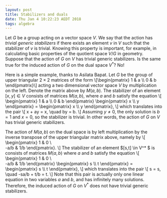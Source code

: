```yaml
---
layout: post
title: Stabilizers and duals
date: Thu Jan 4 10:22:23 AEDT 2018
tags: algebra
---
```


Let $G$ be a group acting on a vector space $V$.
We say that the action has *trivial generic stabilizers* if there exists an element $v$ in $V$ such that the stabilizer of $v$ is trivial.
Knowing this property is important, for example, in calculating basic properties of the quotient space $V/G$ in geometry.
Suppose that the action of $G$ on $V$ has trivial generic stabilizers.
Is the same true for the induced action of $G$ on the dual space $V^*$? No!

Here is a simple example, thanks to Asilata Bapat.
Let $G$ be the group of upper triangular $2 \times 2$ matrices of the form 
\\[\begin{pmatrix} 1 & a \\\ 0  & b \end{pmatrix}\\]
acting a two dimensional vector space $V$ by multiplication on the left.
Denote the matrix above by $M(a,b)$.
The stabilizer of an element $[x,y] \in V$ consists of matrices $M(a,b)$, where $a$ and $b$ satisfy the equation
\\[
	\begin{pmatrix} 1 & a \\\ 0  & b \end{pmatrix} 
	\begin{pmatrix} x \\\ y \end{pmatrix} = \begin{pmatrix} x \\\ y \end{pmatrix},
\\]
which translates into the pair 
\\[
	x + ay = x, \quad by = b.
\\]
Assuming $y \neq 0$, the only solution is $b = 1$ and $x = 0$, so the stabilizer is trivial.
In other words, the action of $G$ on $V$ has trivial generic stabilizers.

The action of $M(a,b)$ on the dual space is by left multiplication by the inverse transpose of the upper triangular matrix above, namely by
\\[
	\begin{pmatrix}
		1 & 0 \\\
		-a/b & 1/b
	\end{pmatrix}.
\\]
The stabilizer of an element $[s,t] \in V^* $ is consists of matrices $M(a,b)$ where $a$ and $b$ satisfy the equation
\\[
	\begin{pmatrix}
		1 & 0 \\\
		-a/b & 1/b
	\end{pmatrix}
	\begin{pmatrix}
	s \\\ t
	\end{pmatrix} = 
	\begin{pmatrix}
	s \\\ t
	\end{pmatrix},
\\]
which translates into the pair
\\[
	s = s, \quad -sa/b + t/b = t.
\\]
Note that this pair is actually only one linear equation in two variables $a$ and $b$, and has infinitely many solutions.
Therefore, the induced action of $G$ on $V^*$ does not have trivial generic stabilizers.
